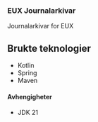 ### EUX Journalarkivar

Journalarkivar for EUX

## Brukte teknologier
* Kotlin
* Spring
* Maven

#### Avhengigheter

* JDK 21
